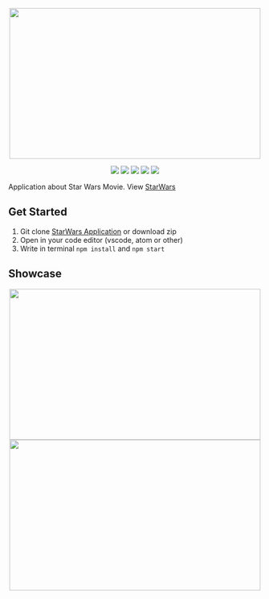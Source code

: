 <p align="center">
  <img width="500" height="300" src="https://user-images.githubusercontent.com/29118699/72728606-54c24980-3bc0-11ea-9b32-dd0dda6f0da8.png">
</p>

<p align="center">
<img src="https://img.shields.io/badge/react-16.10.2-blue">
<img src="https://img.shields.io/badge/axios-0.19.0-brightgreen">
<img src="https://img.shields.io/badge/react_dom-16.10.2-yellow">
<img src="https://img.shields.io/badge/antd-3.26.0-purple">
<img src="https://img.shields.io/badge/react_redux-7.1.1-orange">
</p>

Application about Star Wars Movie. View [StarWars](https://starwarsseries.netlify.com/)

## Get Started
 1. Git clone [StarWars Application](https://github.com/nithahuwaida/TheStarWars-Web.git) or download zip
 2. Open in your code editor (vscode, atom or other)
 3. Write in terminal ``npm install`` and ``npm start``

## Showcase
<p align="center">
  <img width="500" height="300" src="https://user-images.githubusercontent.com/29118699/72728583-4b38e180-3bc0-11ea-9cb6-bd3fcd739d01.PNG">
  <img width="500" height="300" src="https://user-images.githubusercontent.com/29118699/72728584-4bd17800-3bc0-11ea-8c4b-31749c8d2565.PNG">
</p>